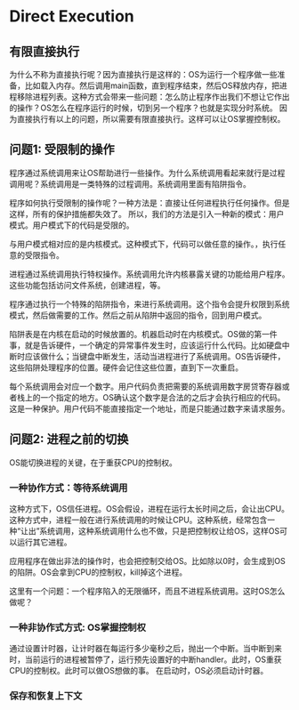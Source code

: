 # Direct Execution

## 有限直接执行

为什么不称为直接执行呢？因为直接执行是这样的：OS为运行一个程序做一些准备，比如载入内存。然后调用main函数，直到程序结束，然后OS释放内存，把进程移除进程列表。这种方式会带来一些问题：怎么防止程序作出我们不想让它作出的操作？OS怎么在程序运行的时候，切到另一个程序？也就是实现分时系统。
因为直接执行有以上的问题，所以需要有限直接执行。这样可以让OS掌握控制权。

## 问题1: 受限制的操作

程序通过系统调用来让OS帮助进行一些操作。为什么系统调用看起来就行是过程调用呢？系统调用是一类特殊的过程调用。系统调用里面有陷阱指令。

程序如何执行受限制的操作呢？一种方法是：直接让任何进程执行任何操作。但是这样，所有的保护措施都失效了。
所以，我们的方法是引入一种新的模式：用户模式。用户模式下的代码是受限的。

与用户模式相对应的是内核模式。这种模式下，代码可以做任意的操作。，执行任意的受限指令。

进程通过系统调用执行特权操作。系统调用允许内核暴露关键的功能给用户程序。这些功能包括访问文件系统，创建进程，等。

程序通过执行一个特殊的陷阱指令，来进行系统调用。这个指令会提升权限到系统模式，然后做需要的工作。然后之前从陷阱中返回的指令，回到用户模式。

陷阱表是在内核在启动的时候放置的。机器启动时在内核模式。OS做的第一件事，就是告诉硬件，一个确定的异常事件发生时，应该运行什么代码。比如硬盘中断时应该做什么；当键盘中断发生，活动当进程进行了系统调用。OS告诉硬件，这些陷阱处理程序的位置。硬件会记住这些位置，直到下一次重启。

每个系统调用会对应一个数字。用户代码负责把需要的系统调用数字房贷寄存器或者栈上的一个指定的地方。OS确认这个数字是合法的之后才会执行相应的代码。这是一种保护。用户代码不能直接指定一个地址，而是只能通过数字来请求服务。

## 问题2: 进程之前的切换

OS能切换进程的关键，在于重获CPU的控制权。

### 一种协作方式：等待系统调用

这种方式下，OS信任进程。OS会假设，进程在运行太长时间之后，会让出CPU。这种方式中，进程一般在进行系统调用的时候让CPU。这种系统，经常包含一种“让出”系统调用，这种系统调用什么也不做，只是把控制权让给OS，这样OS可以运行其它进程。

应用程序在做出非法的操作时，也会把控制交给OS。比如除以0时，会生成到OS的陷阱。OS会拿到CPU的控制权，kill掉这个进程。

这里有一个问题：一个程序陷入的无限循环，而且不进程系统调用。这时OS怎么做呢？

### 一种非协作式方式: OS掌握控制权

通过设置计时器，让计时器在每运行多少毫秒之后，抛出一个中断。当中断到来时，当前运行的进程被暂停了，运行预先设置好的中断handler。此时，OS重获CPU的控制权。此时可以做OS想做的事。
在启动时，OS必须启动计时器。

### 保存和恢复上下文


